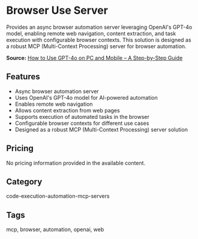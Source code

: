 # Browser Use Server

Provides an async browser automation server leveraging OpenAI's GPT-4o model, enabling remote web navigation, content extraction, and task execution with configurable browser contexts. This solution is designed as a robust MCP (Multi-Context Processing) server for browser automation.

**Source:** [How to Use GPT-4o on PC and Mobile – A Step-by-Step Guide](https://writingmate.ai/blog/how-to-use-gpt-4o-on-pc-and-mobile)

## Features
- Async browser automation server
- Uses OpenAI's GPT-4o model for AI-powered automation
- Enables remote web navigation
- Allows content extraction from web pages
- Supports execution of automated tasks in the browser
- Configurable browser contexts for different use cases
- Designed as a robust MCP (Multi-Context Processing) server solution

## Pricing
No pricing information provided in the available content.

## Category
code-execution-automation-mcp-servers

## Tags
mcp, browser, automation, openai, web